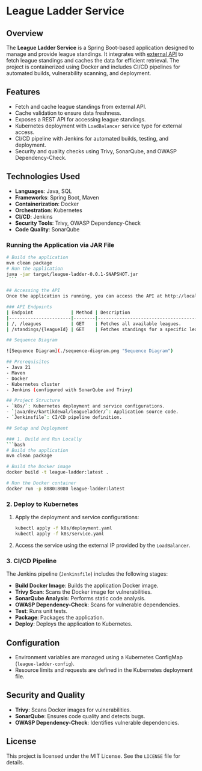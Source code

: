 # League Ladder Service

## Overview
The **League Ladder Service** is a Spring Boot-based application designed to manage and provide league standings. It integrates with [external API](https://apifootball.com/documentation/#Standings) to fetch league standings and caches the data for efficient retrieval. The project is containerized using Docker and includes CI/CD pipelines for automated builds, vulnerability scanning, and deployment.

## Features
- Fetch and cache league standings from external API.
- Cache validation to ensure data freshness.
- Exposes a REST API for accessing league standings.
- Kubernetes deployment with `LoadBalancer` service type for external access.
- CI/CD pipeline with Jenkins for automated builds, testing, and deployment.
- Security and quality checks using Trivy, SonarQube, and OWASP Dependency-Check.

## Technologies Used
- **Languages**: Java, SQL
- **Frameworks**: Spring Boot, Maven
- **Containerization**: Docker
- **Orchestration**: Kubernetes
- **CI/CD**: Jenkins
- **Security Tools**: Trivy, OWASP Dependency-Check
- **Code Quality**: SonarQube

### Running the Application via JAR File
   ```bash
   # Build the application
   mvn clean package
   # Run the application
   java -jar target/league-ladder-0.0.1-SNAPSHOT.jar
    ```
   
## Accessing the API
Once the application is running, you can access the API at http://localhost:8080.

### API Endpoints
| Endpoint              | Method | Description                              |
|-----------------------|--------|------------------------------------------|
| /, /leagues           | GET    | Fetches all available leagues.           |
| /standings/{leagueId} | GET    | Fetches standings for a specific league. |

## Sequence Diagram

![Sequence Diagram](./sequence-diagram.png "Sequence Diagram")

## Prerequisites
- Java 21
- Maven
- Docker
- Kubernetes cluster
- Jenkins (configured with SonarQube and Trivy)

## Project Structure
- `k8s/`: Kubernetes deployment and service configurations.
- `java/dev/kartikdewal/leagueladder/`: Application source code.
- `Jenkinsfile`: CI/CD pipeline definition.

## Setup and Deployment

### 1. Build and Run Locally
```bash
# Build the application
mvn clean package

# Build the Docker image
docker build -t league-ladder:latest .

# Run the Docker container
docker run -p 8080:8080 league-ladder:latest
```

### 2. Deploy to Kubernetes
1. Apply the deployment and service configurations:
   ```bash
   kubectl apply -f k8s/deployment.yaml
   kubectl apply -f k8s/service.yaml
   ```
2. Access the service using the external IP provided by the `LoadBalancer`.

### 3. CI/CD Pipeline
The Jenkins pipeline (`Jenkinsfile`) includes the following stages:
- **Build Docker Image**: Builds the application Docker image.
- **Trivy Scan**: Scans the Docker image for vulnerabilities.
- **SonarQube Analysis**: Performs static code analysis.
- **OWASP Dependency-Check**: Scans for vulnerable dependencies.
- **Test**: Runs unit tests.
- **Package**: Packages the application.
- **Deploy**: Deploys the application to Kubernetes.

## Configuration
- Environment variables are managed using a Kubernetes ConfigMap (`league-ladder-config`).
- Resource limits and requests are defined in the Kubernetes deployment file.

## Security and Quality
- **Trivy**: Scans Docker images for vulnerabilities.
- **SonarQube**: Ensures code quality and detects bugs.
- **OWASP Dependency-Check**: Identifies vulnerable dependencies.

## License
This project is licensed under the MIT License. See the `LICENSE` file for details.